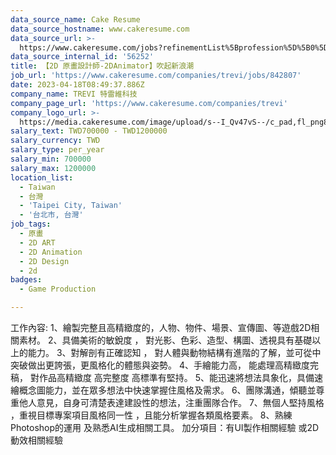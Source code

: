 ```yaml
---
data_source_name: Cake Resume
data_source_hostname: www.cakeresume.com
data_source_url: >-
  https://www.cakeresume.com/jobs?refinementList%5Bprofession%5D%5B0%5D=game-production&range%5Bsalary_range%5D%5Bmin%5D=100000
data_source_internal_id: '56252'
title: 【2D 原畫設計師-2DAnimator】吹起新浪潮
job_url: 'https://www.cakeresume.com/companies/trevi/jobs/842807'
date: 2023-04-18T08:49:37.886Z
company_name: TREVI 特雷維科技
company_page_url: 'https://www.cakeresume.com/companies/trevi'
company_logo_url: >-
  https://media.cakeresume.com/image/upload/s--I_Qv47vS--/c_pad,fl_png8,h_200,w_200/v1682215843/xtfufi5pmr5oe7kstwui.png
salary_text: TWD700000 - TWD1200000
salary_currency: TWD
salary_type: per_year
salary_min: 700000
salary_max: 1200000
location_list:
  - Taiwan
  - 台灣
  - 'Taipei City, Taiwan'
  - '台北市, 台灣'
job_tags:
  - 原畫
  - 2D ART
  - 2D Animation
  - 2D Design
  - 2d
badges:
  - Game Production

---
```


工作內容: 1、繪製完整且高精緻度的，人物、物件、場景、宣傳圖、等遊戲2D相關素材。 2、具備美術的敏銳度 ， 對光影、色彩、造型、構圖、透視具有基礎以上的能力。 3、對解剖有正確認知 ， 對人體與動物結構有進階的了解，並可從中突破做出更誇張，更風格化的體態與姿勢。 4、手繪能力高， 能處理高精緻度完稿， 對作品高精緻度 高完整度 高標準有堅持。 5、能迅速將想法具象化，具備速繪概念圖能力，並在眾多想法中快速掌握住風格及需求。 6、團隊溝通，傾聽並尊重他人意見，自身可清楚表達建設性的想法，注重團隊合作。 7、無個人堅持風格 ，重視目標專案項目風格同一性 ，且能分析掌握各類風格要素。 8、熟練Photoshop的運用 及熟悉AI生成相關工具。 加分項目：有UI製作相關經驗 或2D動效相關經驗